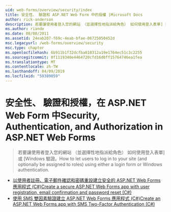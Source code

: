 ```yaml
---
uid: web-forms/overview/security/index
title: 安全性、 驗證和 ASP.NET Web Form 中的授權 |Microsoft Docs
author: rick-anderson
description: 若要讓使用者登入您的網站 （並選擇性地指派給角色） 如何使用登入表單] 或 [Windows 驗證。
ms.author: riande
ms.date: 08/08/2011
ms.assetid: 24eab207-f69c-4eab-bfae-06725050452d
msc.legacyurl: /web-forms/overview/security
msc.type: chapter
ms.openlocfilehash: 6b911b1f32dcfba810312a19e1764ec51c3c2255
ms.sourcegitcommit: 0f1119340e4464720cfd16d0ff15764746ea1fea
ms.translationtype: MT
ms.contentlocale: zh-TW
ms.lasthandoff: 04/09/2019
ms.locfileid: "59389059"
---
```

# <a name="security-authentication-and-authorization-in-aspnet-web-forms"></a><span data-ttu-id="ceb65-103">安全性、 驗證和授權，在 ASP.NET Web Form 中</span><span class="sxs-lookup"><span data-stu-id="ceb65-103">Security, Authentication, and Authorization in ASP.NET Web Forms</span></span>

> <span data-ttu-id="ceb65-104">若要讓使用者登入您的網站 （並選擇性地指派給角色） 如何使用登入表單] 或 [Windows 驗證。</span><span class="sxs-lookup"><span data-stu-id="ceb65-104">How to let users to log in to your site (and optionally be assigned to roles) using either a login form or Windows authentication.</span></span>


- [<span data-ttu-id="ceb65-105">以使用者註冊、電子郵件確認和密碼重設建立安全的 ASP.NET Web Forms 應用程式 (C#)</span><span class="sxs-lookup"><span data-stu-id="ceb65-105">Create a secure ASP.NET Web Forms app with user registration, email confirmation and password reset (C#)</span></span>](create-a-secure-aspnet-web-forms-app-with-user-registration-email-confirmation-and-password-reset.md)
- [<span data-ttu-id="ceb65-106">使用 SMS 雙因素驗證建立 ASP.NET Web Forms 應用程式 (C#)</span><span class="sxs-lookup"><span data-stu-id="ceb65-106">Create an ASP.NET Web Forms app with SMS Two-Factor Authentication (C#)</span></span>](create-an-aspnet-web-forms-app-with-sms-two-factor-authentication.md)
